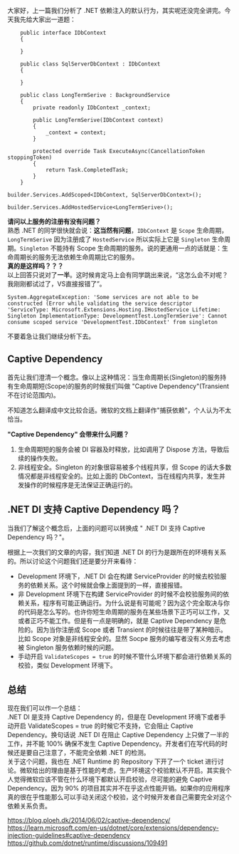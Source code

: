 大家好，上一篇我们分析了 .NET 依赖注入的默认行为，其实呢还没完全讲完。今天我先给大家出一道题：

```
    public interface IDbContext
    {

    }

    public class SqlServerDbContext : IDbContext
    {

    }

    public class LongTermSerive : BackgroundService
    {
        private readonly IDbContext _context;

        public LongTermSerive(IDbContext context)
        {
            _context = context;
        }

        protected override Task ExecuteAsync(CancellationToken stoppingToken)
        {
            return Task.CompletedTask;
        }
    }

```

```
builder.Services.AddScoped<IDbContext, SqlServerDbContext>();

builder.Services.AddHostedService<LongTermSerive>();
```

**请问以上服务的注册有没有问题？**   
熟悉 .NET 的同学很快就会说：**这当然有问题**，`IDbContext` 是 `Scope` 生命周期，`LongTermSerive` 因为注册成了 `HostedService` 所以实际上它是 `Singleton` 生命周期。`Singleton` 不能持有 Scope 生命周期的服务。说的更通用一点的话就是：生命周期长的服务无法依赖生命周期比它的服务。   
**真的是这样吗？？？**    
以上回答只说对了**一半**。这时候肯定马上会有同学跳出来说，“这怎么会不对呢？我刚刚都试过了，VS直接报错了”。
```
System.AggregateException: 'Some services are not able to be constructed (Error while validating the service descriptor 'ServiceType: Microsoft.Extensions.Hosting.IHostedService Lifetime: Singleton ImplementationType: DevelopmentTest.LongTermSerive': Cannot consume scoped service 'DevelopmentTest.IDbContext' from singleton 
```
不要着急让我们继续分析下去。

## Captive Dependency
首先让我们澄清一个概念。像以上这种情况：当生命周期长(Singleton)的服务持有生命周期短(Scope)的服务的时候我们叫做 "Captive Dependency"(Transient不在讨论范围内)。

不知道怎么翻译成中文比较合适。微软的文档上翻译作"捕获依赖"，个人认为不太恰当。   

**"Captive Dependency" 会带来什么问题？**    
1. 生命周期短的服务会被 DI 容器及时释放，比如调用了 Dispose 方法，导致后续的操作失败。
2. 非线程安全。Singleton 的对象很容易被多个线程共享，但 Scope 的话大多数情况都是非线程安全的。比如上面的 DbContext，当在线程内共享，发生并发操作的时候程序是无法保证正确运行的。

## .NET DI 支持 Captive Dependency 吗？
当我们了解这个概念后，上面的问题可以转换成 " .NET DI 支持 Captive Dependency 吗？"。

根据上一次我们的文章的内容，我们知道 .NET DI 的行为是跟所在的环境有关系的。所以讨论这个问题我们还是要分开来看待：    
* Development 环境下，.NET DI 会在构建 ServiceProvider 的时候去校验服务的依赖关系。这个时候就会像上面提到的一样，直接报错。   
* 非 Development 环境下在构建 ServiceProvider 的时候不会校验服务间的依赖关系，程序有可能正确运行。为什么说是有可能呢？因为这个完全取决与你的代码是怎么写的。也许你短生命周期的服务在某些场景下正巧可以工作，又或者正巧不能工作。但是有一点是明确的，就是 Captive Dependency 是危险的。因为当你注册成 Scope 或者 Transient 的时候往往是带了某种暗示。比如 Scope 对象是非线程安全的。显然 Socpe 服务的编写者没有义务去考虑被 Singleton 服务依赖时候的问题。    
* 手动开启 `ValidateScopes = true` 的时候不管什么环境下都会进行依赖关系的校验，类似 Development 环境下。

## 总结
现在我们可以作一个总结：   
.NET DI 是支持 Captive Dependency 的，但是在 Development 环境下或者手动开启 ValidateScopes = true 的时候它不支持，它会阻止 Captive Dependency。换句话说 .NET DI 在阻止 Captive Dependency 上只做了一半的工作，并不能 100% 确保不发生 Captive Dependency。开发者们在写代码的时候还是要自己注意了，不能完全依赖 .NET 的检测。    
关于这个问题，我也在 .NET Runtime 的 Repository 下开了一个 ticket 进行讨论。微软给出的理由是基于性能的考虑，生产环境这个校验默认不开启。其实我个人觉得微软应该不管在什么环境下都默认开启校验，尽可能的避免 Captive Dependency。因为 90% 的项目其实并不在乎这点性能开销。如果你的应用程序真的很在乎性能那么可以手动关闭这个校验，这个时候开发者自己需要完全对这个依赖关系负责。   

https://blog.ploeh.dk/2014/06/02/captive-dependency/    
https://learn.microsoft.com/en-us/dotnet/core/extensions/dependency-injection-guidelines#captive-dependency    
https://github.com/dotnet/runtime/discussions/109491